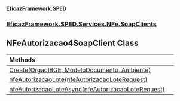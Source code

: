 #### [EficazFramework.SPED](EficazFrameworkSPED.md 'EficazFramework SPED')
### [EficazFramework.SPED.Services.NFe.SoapClients](EficazFramework.SPED.Services.NFe.SoapClients.md 'EficazFramework.SPED.Services.NFe.SoapClients')

## NFeAutorizacao4SoapClient Class

| Methods | |
| :--- | :--- |
| [Create(OrgaoIBGE, ModeloDocumento, Ambiente)](EficazFramework.SPED.Services.NFe.SoapClients/NFeAutorizacao4SoapClient/Create(OrgaoIBGE,ModeloDocumento,Ambiente).md 'EficazFramework.SPED.Services.NFe.SoapClients.NFeAutorizacao4SoapClient.Create(EficazFramework.SPED.Schemas.NFe.OrgaoIBGE, EficazFramework.SPED.Schemas.NFe.ModeloDocumento, EficazFramework.SPED.Schemas.NFe.Ambiente)') | |
| [nfeAutorizacaoLote(nfeAutorizacaoLoteRequest)](EficazFramework.SPED.Services.NFe.SoapClients/NFeAutorizacao4SoapClient/nfeAutorizacaoLote(nfeAutorizacaoLoteRequest).md 'EficazFramework.SPED.Services.NFe.SoapClients.NFeAutorizacao4SoapClient.nfeAutorizacaoLote(EficazFramework.SPED.Services.NFe.Contracts.nfeAutorizacaoLoteRequest)') | |
| [nfeAutorizacaoLoteAsync(nfeAutorizacaoLoteRequest)](EficazFramework.SPED.Services.NFe.SoapClients/NFeAutorizacao4SoapClient/nfeAutorizacaoLoteAsync(nfeAutorizacaoLoteRequest).md 'EficazFramework.SPED.Services.NFe.SoapClients.NFeAutorizacao4SoapClient.nfeAutorizacaoLoteAsync(EficazFramework.SPED.Services.NFe.Contracts.nfeAutorizacaoLoteRequest)') | |
